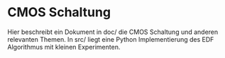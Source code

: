 # CMOS Schaltung
Hier beschreibt ein Dokument in doc/ die CMOS Schaltung und anderen relevanten Themen. In src/ liegt eine Python Implementierung des EDF Algorithmus mit kleinen Experimenten.
